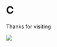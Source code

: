 # C
Thanks for visiting 


<img  src = "https://d1m75rqqgidzqn.cloudfront.net/wp-data/2020/12/15114057/shutterstock_487518850-1.jpg" >
